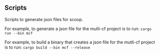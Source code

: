 ## Scripts
Scripts to generate json files for scoop.

For example, to generate a json file for the mutli-cf project is to run:
```cargo run --bin mcf```

For example, to build a binary that creates a json file for the mutli-cf project is to run:
```cargo build --bin mcf --release```